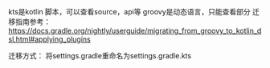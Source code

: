 
kts是kotlin 脚本，可以查看source，api等
groovy是动态语言，只能查看部分
迁移指南参考：
https://docs.gradle.org/nightly/userguide/migrating_from_groovy_to_kotlin_dsl.html#applying_plugins

迁移方式：
将settings.gradle重命名为settings.gradle.kts